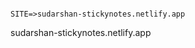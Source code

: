                                                                    SITE=>sudarshan-stickynotes.netlify.app
sudarshan-stickynotes.netlify.app

